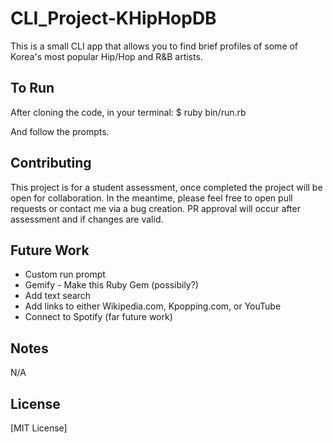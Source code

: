 # CLI_Project-KHipHopDB

This is a small CLI app that allows you to find brief profiles of some of Korea's most popular Hip/Hop and R&B artists.

## To Run
After cloning the code, in your terminal:
$ ruby bin/run.rb

And follow the prompts.

## Contributing
This project is for a student assessment, once completed the project will be open for collaboration. In the meantime, please feel free to open pull requests or contact me via a bug creation. PR approval will occur after assessment and if changes are valid.

## Future Work
* Custom run prompt
* Gemify - Make this Ruby Gem (possibily?)
* Add text search
* Add links to either Wikipedia.com, Kpopping.com, or YouTube
* Connect to Spotify (far future work)


## Notes
N/A

## License
[MIT License]